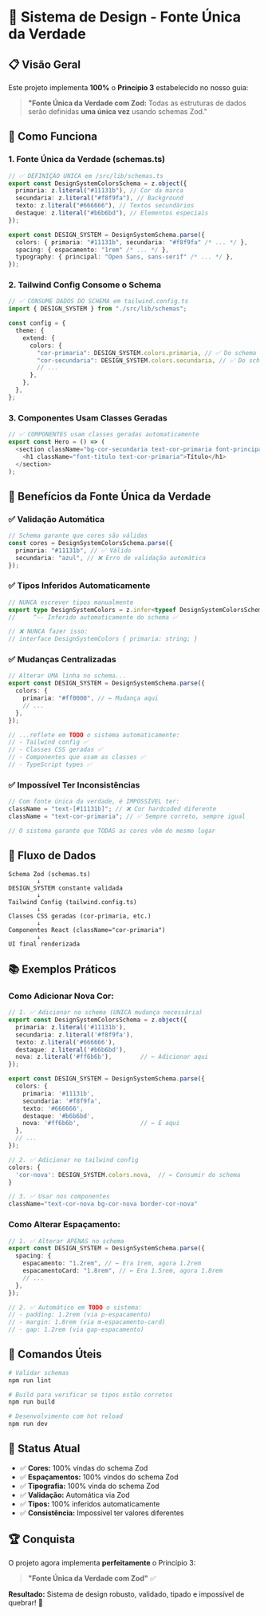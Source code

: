 # 🎨 Sistema de Design - Fonte Única da Verdade

## 📋 Visão Geral

Este projeto implementa **100%** o **Princípio 3** estabelecido no nosso guia:

> **"Fonte Única da Verdade com Zod:** Todas as estruturas de dados serão definidas **uma única vez** usando schemas Zod."

## 🎯 Como Funciona

### **1. Fonte Única da Verdade (schemas.ts)**

```typescript
// ✅ DEFINIÇÃO ÚNICA em /src/lib/schemas.ts
export const DesignSystemColorsSchema = z.object({
  primaria: z.literal("#11131b"), // Cor da marca
  secundaria: z.literal("#f8f9fa"), // Background
  texto: z.literal("#666666"), // Textos secundários
  destaque: z.literal("#b6b6bd"), // Elementos especiais
});

export const DESIGN_SYSTEM = DesignSystemSchema.parse({
  colors: { primaria: "#11131b", secundaria: "#f8f9fa" /* ... */ },
  spacing: { espacamento: "1rem" /* ... */ },
  typography: { principal: "Open Sans, sans-serif" /* ... */ },
});
```

### **2. Tailwind Config Consome o Schema**

```typescript
// ✅ CONSUME DADOS DO SCHEMA em tailwind.config.ts
import { DESIGN_SYSTEM } from "./src/lib/schemas";

const config = {
  theme: {
    extend: {
      colors: {
        "cor-primaria": DESIGN_SYSTEM.colors.primaria, // ✅ Do schema
        "cor-secundaria": DESIGN_SYSTEM.colors.secundaria, // ✅ Do schema
        // ...
      },
    },
  },
};
```

### **3. Componentes Usam Classes Geradas**

```typescript
// ✅ COMPONENTES usam classes geradas automaticamente
export const Hero = () => (
  <section className="bg-cor-secundaria text-cor-primaria font-principal">
    <h1 className="font-titulo text-cor-primaria">Título</h1>
  </section>
);
```

## 🧠 Benefícios da Fonte Única da Verdade

### **✅ Validação Automática**

```typescript
// Schema garante que cores são válidas
const cores = DesignSystemColorsSchema.parse({
  primaria: "#11131b", // ✅ Válido
  secundaria: "azul", // ❌ Erro de validação automática
});
```

### **✅ Tipos Inferidos Automaticamente**

```typescript
// NUNCA escrever tipos manualmente
export type DesignSystemColors = z.infer<typeof DesignSystemColorsSchema>;
//     ^-- Inferido automaticamente do schema ✅

// ❌ NUNCA fazer isso:
// interface DesignSystemColors { primaria: string; }
```

### **✅ Mudanças Centralizadas**

```typescript
// Alterar UMA linha no schema...
export const DESIGN_SYSTEM = DesignSystemSchema.parse({
  colors: {
    primaria: "#ff0000", // ← Mudança aqui
    // ...
  },
});

// ...reflete em TODO o sistema automaticamente:
// - Tailwind config ✅
// - Classes CSS geradas ✅
// - Componentes que usam as classes ✅
// - TypeScript types ✅
```

### **✅ Impossível Ter Inconsistências**

```typescript
// Com fonte única da verdade, é IMPOSSÍVEL ter:
className = "text-[#11131b]"; // ❌ Cor hardcoded diferente
className = "text-cor-primaria"; // ✅ Sempre correto, sempre igual

// O sistema garante que TODAS as cores vêm do mesmo lugar
```

## 🔄 Fluxo de Dados

```
Schema Zod (schemas.ts)
        ↓
DESIGN_SYSTEM constante validada
        ↓
Tailwind Config (tailwind.config.ts)
        ↓
Classes CSS geradas (cor-primaria, etc.)
        ↓
Componentes React (className="cor-primaria")
        ↓
UI final renderizada
```

## 📚 Exemplos Práticos

### **Como Adicionar Nova Cor:**

```typescript
// 1. ✅ Adicionar no schema (ÚNICA mudança necessária)
export const DesignSystemColorsSchema = z.object({
  primaria: z.literal('#11131b'),
  secundaria: z.literal('#f8f9fa'),
  texto: z.literal('#666666'),
  destaque: z.literal('#b6b6bd'),
  nova: z.literal('#ff6b6b'),        // ← Adicionar aqui
});

export const DESIGN_SYSTEM = DesignSystemSchema.parse({
  colors: {
    primaria: '#11131b',
    secundaria: '#f8f9fa',
    texto: '#666666',
    destaque: '#b6b6bd',
    nova: '#ff6b6b',                 // ← E aqui
  },
  // ...
});

// 2. ✅ Adicionar no tailwind config
colors: {
  'cor-nova': DESIGN_SYSTEM.colors.nova,  // ← Consumir do schema
}

// 3. ✅ Usar nos componentes
className="text-cor-nova bg-cor-nova border-cor-nova"
```

### **Como Alterar Espaçamento:**

```typescript
// 1. ✅ Alterar APENAS no schema
export const DESIGN_SYSTEM = DesignSystemSchema.parse({
  spacing: {
    espacamento: "1.2rem", // ← Era 1rem, agora 1.2rem
    espacamentoCard: "1.8rem", // ← Era 1.5rem, agora 1.8rem
    // ...
  },
});

// 2. ✅ Automático em TODO o sistema:
// - padding: 1.2rem (via p-espacamento)
// - margin: 1.8rem (via m-espacamento-card)
// - gap: 1.2rem (via gap-espacamento)
```

## 🚀 Comandos Úteis

```bash
# Validar schemas
npm run lint

# Build para verificar se tipos estão corretos
npm run build

# Desenvolvimento com hot reload
npm run dev
```

## 🎯 Status Atual

- ✅ **Cores:** 100% vindas do schema Zod
- ✅ **Espaçamentos:** 100% vindos do schema Zod
- ✅ **Tipografia:** 100% vinda do schema Zod
- ✅ **Validação:** Automática via Zod
- ✅ **Tipos:** 100% inferidos automaticamente
- ✅ **Consistência:** Impossível ter valores diferentes

## 🏆 Conquista

O projeto agora implementa **perfeitamente** o Princípio 3:

> **"Fonte Única da Verdade com Zod"** ✅

**Resultado:** Sistema de design robusto, validado, tipado e impossível de quebrar! 🎉
